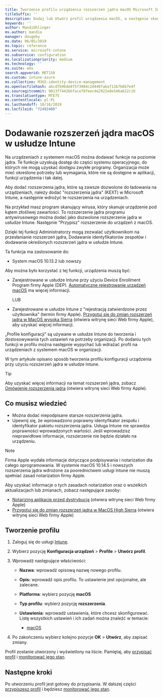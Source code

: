 ```yaml
---
title: Tworzenie profilu urządzenia rozszerzeń jądra macOS Microsoft Intune na platformie Azure | Microsoft Docs
titleSuffix: ''
description: Dodaj lub Utwórz profil urządzenia macOS, a następnie skonfiguruj rozszerzenia jądra, aby zezwalać na przesłonięcie użytkowników, Dodawanie identyfikatora zespołu oraz pakiet i identyfikator zespołu w Microsoft Intune.
keywords: ''
author: MandiOhlinger
ms.author: mandia
manager: dougeby
ms.date: 06/05/2019
ms.topic: reference
ms.service: microsoft-intune
ms.subservice: configuration
ms.localizationpriority: medium
ms.technology: ''
ms.suite: ems
search.appverid: MET150
ms.custom: intune-azure
ms.collection: M365-identity-device-management
ms.openlocfilehash: abcd7b96de8f5f3984c2d4407abaf11b7b6b7e4f
ms.sourcegitcommit: 9013f7442bbface78feecde2922e8e546a622c16
ms.translationtype: MTE75
ms.contentlocale: pl-PL
ms.lasthandoff: 10/16/2019
ms.locfileid: "72492486"
---
```

# <a name="add-macos-kernel-extensions-in-intune"></a>Dodawanie rozszerzeń jądra macOS w usłudze Intune

Na urządzeniach z systemem macOS można dodawać funkcje na poziomie jądra. Te funkcje uzyskują dostęp do części systemu operacyjnego, do których nie mogą uzyskać dostępu zwykłe programy. Organizacja może mieć określone potrzeby lub wymagania, które nie są dostępne w aplikacji, funkcji urządzenia i tak dalej. 

Aby dodać rozszerzenia jądra, które są zawsze dozwolone do ładowania na urządzeniach, należy dodać "rozszerzenia jądra" (KEXT) w Microsoft Intune, a następnie wdrożyć te rozszerzenia na urządzeniach.

Na przykład masz program skanujący wirusa, który skanuje urządzenie pod kątem złośliwej zawartości. To rozszerzenie jądra programu antywirusowego można dodać jako dozwolone rozszerzenie jądra w usłudze Intune. Następnie "Przypisz" rozszerzenie do urządzeń z macOS.

Dzięki tej funkcji Administratorzy mogą zezwalać użytkownikom na przesłanianie rozszerzeń jądra, Dodawanie identyfikatorów zespołów i dodawanie określonych rozszerzeń jądra w usłudze Intune.

Ta funkcja ma zastosowanie do:

- System macOS 10.13.2 lub nowszy

Aby można było korzystać z tej funkcji, urządzenia muszą być:

- Zarejestrowane w usłudze Intune przy użyciu Device Enrollment Program firmy Apple (DEP). [Automatyczne rejestrowanie urządzeń macOS](../enrollment/device-enrollment-program-enroll-macos.md) ma więcej informacji.

  LUB

- Zarejestrowane w usłudze Intune z "rejestracją zatwierdzone przez użytkownika" (termin firmy Apple). [Przygotuj się do zmian rozszerzeń jądra w MacOS wysoka Sierra](https://support.apple.com/en-us/HT208019) (otwiera witrynę sieci Web firmy Apple), aby uzyskać więcej informacji.

„Profile konfiguracji” są używane w usłudze Intune do tworzenia i dostosowywania tych ustawień na potrzeby organizacji. Po dodaniu tych funkcji w profilu można następnie wypychać lub wdrażać profil na urządzeniach z systemem macOS w organizacji.

W tym artykule opisano sposób tworzenia profilu konfiguracji urządzenia przy użyciu rozszerzeń jądra w usłudze Intune.

> [!TIP]
> Aby uzyskać więcej informacji na temat rozszerzeń jądra, zobacz [Omówienie rozszerzenia jądra](https://developer.apple.com/library/archive/documentation/Darwin/Conceptual/KernelProgramming/Extend/Extend.html) (otwiera witrynę sieci Web firmy Apple).

## <a name="what-you-need-to-know"></a>Co musisz wiedzieć

- Można dodać niepodpisane starsze rozszerzenia jądra.
- Upewnij się, że wprowadzono poprawny identyfikator zespołu i identyfikator pakietu rozszerzenia jądra. Usługa Intune nie sprawdza poprawności wprowadzonych wartości. Jeśli wprowadzisz nieprawidłowe informacje, rozszerzenie nie będzie działało na urządzeniu.

> [!NOTE]
> Firma Apple wydała informacje dotyczące podpisywania i notarization dla całego oprogramowania. W systemie macOS 10.14.5 i nowszych rozszerzenia jądra wdrożone za poorednictwem usługi Intune nie muszą spełniać zasad notarization firmy Apple.
>
> Aby uzyskać informacje o tych zasadach notarization oraz o wszelkich aktualizacjach lub zmianach, zobacz następujące zasoby:
>
> - [Notarizing aplikację przed dystrybucją](https://developer.apple.com/documentation/security/notarizing_your_app_before_distribution) (otwiera witrynę sieci Web firmy Apple) 
> - [Przygotuj się do zmian rozszerzeń jądra w MacOS High Sierra](https://support.apple.com/en-us/HT208019) (otwiera witrynę sieci Web firmy Apple)

## <a name="create-the-profile"></a>Tworzenie profilu

1. Zaloguj się do usługi [Intune](https://go.microsoft.com/fwlink/?linkid=2090973).
2. Wybierz pozycję **Konfiguracja urządzeń** > **Profile** > **Utwórz profil**.
3. Wprowadź następujące właściwości:

    - **Nazwa**: wprowadź opisową nazwę nowego profilu.
    - **Opis:** wprowadź opis profilu. To ustawienie jest opcjonalne, ale zalecane.
    - **Platforma**: wybierz pozycję **macOS**
    - **Typ profilu**: wybierz pozycję **rozszerzenia**.
    - **Ustawienia**: wprowadź ustawienia, które chcesz skonfigurować. Listę wszystkich ustawień i ich zadań można znaleźć w temacie:

        - [macOS](kernel-extensions-settings-macos.md)

4. Po zakończeniu wybierz kolejno pozycje **OK** > **Utwórz**, aby zapisać zmiany.

Profil zostanie utworzony i wyświetlony na liście. Pamiętaj, aby [przypisać profil](../device-profile-assign.md) i [monitorować jego stan](../device-profile-monitor.md).

## <a name="next-steps"></a>Następne kroki

Po utworzeniu profil jest gotowy do przypisania. W dalszej części [przypiszesz profil](../device-profile-assign.md) i będziesz [monitorować jego stan](../device-profile-monitor.md).
